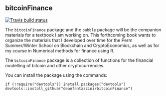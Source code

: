 ## bitcoinFinance

[![Travis build status](https://travis-ci.org/deanfantazzini/bitcoinFinance.svg?branch=master)](https://travis-ci.org/deanfantazzini/bitcoinFinance)

The `bitcoinFinance` package and the `bubble` package will be the companion materials for a textbook I am working on. This forthcoming book wants to
organize the materials that I developed over time for the Perm Summer/Winter School on Blockchain and CryptoEconomics, as well as for my course in Numerical
methods for finance using R.

The `bitcoinFinance` package is a collection of functions for the financial modelling of bitcoin and other cryptocurrencies.

You can install the package using the commands:
``` {.r}
if (!require("devtools")) install.packages("devtools")
devtools::install_github("deanfantazzini/bitcoinFinance")
```
